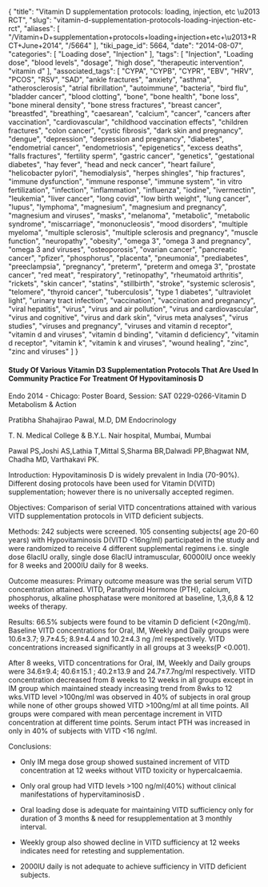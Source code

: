 {
    "title": "Vitamin D supplementation protocols: loading, injection, etc \u2013 RCT",
    "slug": "vitamin-d-supplementation-protocols-loading-injection-etc-rct",
    "aliases": [
        "/Vitamin+D+supplementation+protocols+loading+injection+etc+\u2013+RCT+June+2014",
        "/5664"
    ],
    "tiki_page_id": 5664,
    "date": "2014-08-07",
    "categories": [
        "Loading dose",
        "Injection"
    ],
    "tags": [
        "Injection",
        "Loading dose",
        "blood levels",
        "dosage",
        "high dose",
        "therapeutic intervention",
        "vitamin d"
    ],
    "associated_tags": [
        "CYPA",
        "CYPB",
        "CYPR",
        "EBV",
        "HRV",
        "PCOS",
        "RSV",
        "SAD",
        "ankle fractures",
        "anxiety",
        "asthma",
        "atherosclerosis",
        "atrial fibrillation",
        "autoimmune",
        "bacteria",
        "bird flu",
        "bladder cancer",
        "blood clotting",
        "bone",
        "bone health",
        "bone loss",
        "bone mineral density",
        "bone stress fractures",
        "breast cancer",
        "breastfed",
        "breathing",
        "caesarean",
        "calcium",
        "cancer",
        "cancers after vaccination",
        "cardiovascular",
        "childhood vaccination effects",
        "children fractures",
        "colon cancer",
        "cystic fibrosis",
        "dark skin and pregnancy",
        "dengue",
        "depression",
        "depression and pregnancy",
        "diabetes",
        "endometrial cancer",
        "endometriosis",
        "epigenetics",
        "excess deaths",
        "falls fractures",
        "fertility sperm",
        "gastric cancer",
        "genetics",
        "gestational diabetes",
        "hay fever",
        "head and neck cancer",
        "heart failure",
        "helicobacter pylori",
        "hemodialysis",
        "herpes shingles",
        "hip fractures",
        "immune dysfunction",
        "immune response",
        "immune system",
        "in vitro fertilization",
        "infection",
        "inflammation",
        "influenza",
        "iodine",
        "ivermectin",
        "leukemia",
        "liver cancer",
        "long covid",
        "low birth weight",
        "lung cancer",
        "lupus",
        "lymphoma",
        "magnesium",
        "magnesium and pregnancy",
        "magnesium and viruses",
        "masks",
        "melanoma",
        "metabolic",
        "metabolic syndrome",
        "miscarriage",
        "mononucleosis",
        "mood disorders",
        "multiple myeloma",
        "multiple sclerosis",
        "multiple sclerosis and pregnancy",
        "muscle function",
        "neuropathy",
        "obesity",
        "omega 3",
        "omega 3 and pregnancy",
        "omega 3 and viruses",
        "osteoporosis",
        "ovarian cancer",
        "pancreatic cancer",
        "pfizer",
        "phosphorus",
        "placenta",
        "pneumonia",
        "prediabetes",
        "preeclampsia",
        "pregnancy",
        "preterm",
        "preterm and omega 3",
        "prostate cancer",
        "red meat",
        "respiratory",
        "retinopathy",
        "rheumatoid arthritis",
        "rickets",
        "skin cancer",
        "statins",
        "stillbirth",
        "stroke",
        "systemic sclerosis",
        "telomere",
        "thyroid cancer",
        "tuberculosis",
        "type 1 diabetes",
        "ultraviolet light",
        "urinary tract infection",
        "vaccination",
        "vaccination and pregnancy",
        "viral hepatitis",
        "virus",
        "virus and air pollution",
        "virus and cardiovascular",
        "virus and cognitive",
        "virus and dark skin",
        "virus meta analyses",
        "virus studies",
        "viruses and pregnancy",
        "viruses and vitamin d receptor",
        "vitamin d and viruses",
        "vitamin d binding",
        "vitamin d deficiency",
        "vitamin d receptor",
        "vitamin k",
        "vitamin k and viruses",
        "wound healing",
        "zinc",
        "zinc and viruses"
    ]
}


#### Study Of Various Vitamin D3 Supplementation Protocols That Are Used In Community Practice For Treatment Of Hypovitaminosis D

Endo 2014 - Chicago: Poster Board, Session: SAT 0229-0266-Vitamin D Metabolism & Action

Pratibha Shahajirao Pawal, M.D, DM Endocrinology

T. N. Medical College & B.Y.L. Nair hospital, Mumbai, Mumbai

Pawal PS,Joshi AS,Lathia T,Mittal S,Sharma BR,Dalwadi PP,Bhagwat NM, Chadha MD, Varthakavi PK.

Introduction: Hypovitaminosis D is widely prevalent in India (70-90%). Different dosing protocols have been used for Vitamin D(VITD) supplementation; however there is no universally accepted regimen.

Objectives: Comparison of serial VITD concentrations attained with various VITD supplementation protocols in VITD deficient subjects.

Methods: 242 subjects were screened. 105 consenting subjects( age 20-60 years) with Hypovitaminosis D(VITD <16ng/ml) participated in the study and were randomized to receive 4 different supplemental regimens i.e. single dose 6lacIU orally, single dose 6lacIU intramuscular, 60000IU once weekly for 8 weeks and 2000IU daily for 8 weeks.

Outcome measures: Primary outcome measure was the serial serum VITD concentration attained. VITD, Parathyroid Hormone (PTH), calcium, phosphorus, alkaline phosphatase were monitored at baseline, 1,3,6,8 & 12 weeks of therapy.

Results: 66.5% subjects were found to be vitamin D deficient (<20ng/ml). Baseline VITD concentrations for Oral, IM, Weekly and Daily groups were 10.6±3.7; 9.7±4.5; 8.9±4.4 and 10.2±4.3 ng /ml respectively.  VITD concentrations  increased significantly in all groups at 3 weeks(P <0.001).

After 8 weeks, VITD concentrations for Oral, IM, Weekly and Daily groups were 34.6±9.4; 40.6±15.1 ; 40.2±13.9 and 24.7±7.7ng/ml respectively. VITD concentration decreased from 8 weeks to 12 weeks in all groups except in IM group which maintained steady increasing trend from 8wks to 12 wks.VITD level >100ng/ml was observed in 40% of subjects in oral group while none of other groups showed VITD >100ng/ml at all time points. All groups were compared with mean percentage increment in VITD concentration at different time points. Serum intact PTH was increased in only in 40% of subjects with VITD <16 ng/ml.

Conclusions: 

* Only IM mega dose group showed sustained increment of VITD concentration at 12 weeks without VITD toxicity or hypercalcaemia. 

* Only oral group had VITD levels >100 ng/ml(40%) without clinical manifestations of hypervitaminosisD .

* Oral loading dose is adequate for maintaining VITD sufficiency only for duration of 3 months & need for resupplementation at 3 monthly interval. 

* Weekly group also showed decline in VITD sufficiency at 12 weeks indicates need for retesting and supplementation. 

* 2000IU daily is not adequate to achieve sufficiency in VITD deficient subjects.